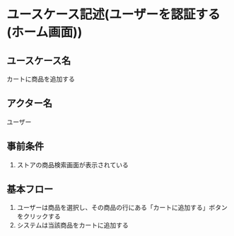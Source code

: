 # ユースケース記述(ユーザーを認証する(ホーム画面))

## ユースケース名

カートに商品を追加する

## アクター名

ユーザー

## 事前条件

1. ストアの商品検索画面が表示されている

## 基本フロー

1. ユーザーは商品を選択し、その商品の行にある「カートに追加する」ボタンをクリックする
1. システムは当該商品をカートに追加する
